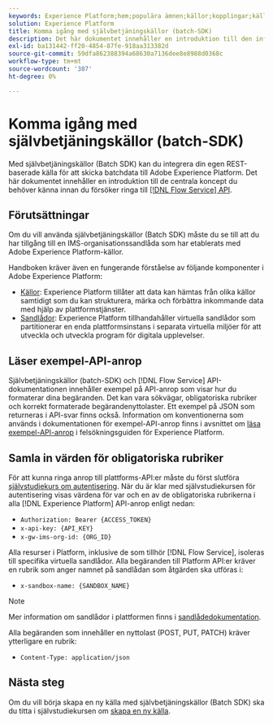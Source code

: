 ```yaml
---
keywords: Experience Platform;hem;populära ämnen;källor;kopplingar;källkopplingar;källor sdk;sdk;SDK
solution: Experience Platform
title: Komma igång med självbetjäningskällor (batch-SDK)
description: Det här dokumentet innehåller en introduktion till den information som krävs för att du ska kunna skapa en ny källa med självbetjäningskällor (Batch SDK).
exl-id: ba131442-ff20-4854-87fe-918aa313382d
source-git-commit: 59dfa862388394a68630a7136dee8e8988d0368c
workflow-type: tm+mt
source-wordcount: '387'
ht-degree: 0%

---
```


# Komma igång med självbetjäningskällor (batch-SDK)

Med självbetjäningskällor (Batch SDK) kan du integrera din egen REST-baserade källa för att skicka batchdata till Adobe Experience Platform. Det här dokumentet innehåller en introduktion till de centrala koncept du behöver känna innan du försöker ringa till [[!DNL Flow Service] API](https://www.adobe.io/apis/experienceplatform/home/api-reference.html#!acpdr/swagger-specs/flow-service.yaml).

## Förutsättningar

Om du vill använda självbetjäningskällor (Batch SDK) måste du se till att du har tillgång till en IMS-organisationssandlåda som har etablerats med Adobe Experience Platform-källor.

Handboken kräver även en fungerande förståelse av följande komponenter i Adobe Experience Platform:

* [Källor](../../home.md): Experience Platform tillåter att data kan hämtas från olika källor samtidigt som du kan strukturera, märka och förbättra inkommande data med hjälp av plattformstjänster.
* [Sandlådor](../../../sandboxes/home.md): Experience Platform tillhandahåller virtuella sandlådor som partitionerar en enda plattformsinstans i separata virtuella miljöer för att utveckla och utveckla program för digitala upplevelser.

## Läser exempel-API-anrop

Självbetjäningskällor (batch-SDK) och [!DNL Flow Service] API-dokumentationen innehåller exempel på API-anrop som visar hur du formaterar dina begäranden. Det kan vara sökvägar, obligatoriska rubriker och korrekt formaterade begärandenyttolaster. Ett exempel på JSON som returneras i API-svar finns också. Information om konventionerna som används i dokumentationen för exempel-API-anrop finns i avsnittet om [läsa exempel-API-anrop](../../../landing/troubleshooting.md#how-do-i-format-an-api-request) i felsökningsguiden för Experience Platform.

## Samla in värden för obligatoriska rubriker

För att kunna ringa anrop till plattforms-API:er måste du först slutföra [självstudiekurs om autentisering](https://www.adobe.com/go/platform-api-authentication-en). När du är klar med självstudiekursen för autentisering visas värdena för var och en av de obligatoriska rubrikerna i alla [!DNL Experience Platform] API-anrop enligt nedan:

* `Authorization: Bearer {ACCESS_TOKEN}`
* `x-api-key: {API_KEY}`
* `x-gw-ims-org-id: {ORG_ID}`

Alla resurser i Platform, inklusive de som tillhör [!DNL Flow Service], isoleras till specifika virtuella sandlådor. Alla begäranden till Platform API:er kräver en rubrik som anger namnet på sandlådan som åtgärden ska utföras i:

* `x-sandbox-name: {SANDBOX_NAME}`

>[!NOTE]
>
>Mer information om sandlådor i plattformen finns i [sandlådedokumentation](../../../sandboxes/home.md).

Alla begäranden som innehåller en nyttolast (POST, PUT, PATCH) kräver ytterligare en rubrik:

* `Content-Type: application/json`

## Nästa steg

Om du vill börja skapa en ny källa med självbetjäningskällor (Batch SDK) ska du titta i självstudiekursen om [skapa en ny källa](./create.md).
